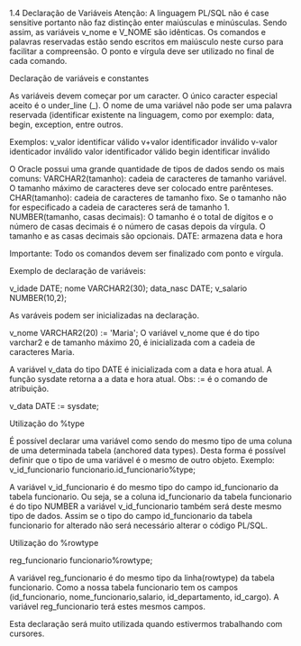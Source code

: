 1.4 Declaração de Variáveis
Atenção: 
A linguagem PL/SQL não é case sensitive portanto não faz distinção enter maiúsculas e minúsculas. Sendo assim, as variáveis v_nome e V_NOME são idênticas.
Os comandos e palavras reservadas estão sendo escritos em maiúsculo neste curso para facilitar a compreensão.
O ponto e vírgula deve ser utilizado no final de cada comando.


Declaração de variáveis e constantes

As variáveis devem começar por um caracter.  O único caracter especial aceito é o under_line (_). O nome de uma variável não pode ser uma palavra reservada (identificar existente na linguagem, como por exemplo: data, begin, exception, entre outros.

Exemplos:
  v_valor identificar válido
  v+valor identificador inválido
  v-valor identicador inválido
  valor identificador válido
  begin identificar inválido

O Oracle possui uma grande quantidade de tipos de dados sendo os mais comuns:
VARCHAR2(tamanho): cadeia de caracteres de tamanho variável. O tamanho máximo de caracteres deve ser colocado entre parênteses.
CHAR(tamanho): cadeia de caracteres de tamanho fixo. Se o tamanho não for especificado a cadeia de caracteres será de tamanho 1.
NUMBER(tamanho, casas decimais): O tamanho é o total de dígitos e o número de casas decimais é o número de casas depois da vírgula. O tamanho e as casas decimais são opcionais.
DATE: armazena data e hora

Importante: Todo os comandos devem ser finalizado com ponto e vírgula.

Exemplo de declaração de variáveis:

v_idade DATE;
nome VARCHAR2(30);
data_nasc DATE;
v_salario NUMBER(10,2); 

As varáveis podem ser inicializadas na declaração.
 
v_nome VARCHAR2(20) := 'Maria';
O variável v_nome que é do tipo varchar2 e de tamanho máximo 20, é inicializada com a cadeia de caracteres Maria.

A variável v_data do tipo DATE é inicializada com a data e hora atual. A função sysdate retorna a a data e hora atual.
Obs:
     := é o comando de atribuição.

v_data  DATE := sysdate;

Utilização do %type

 É possível declarar uma variável como sendo do mesmo tipo de uma coluna de uma determinada tabela (anchored data types).  Desta forma é possível definir que o tipo de uma variável é o mesmo de outro objeto.
Exemplo:
v_id_funcionario funcionario.id_funcionario%type;

  A variável v_id_funcionario é do mesmo tipo do campo id_funcionario da tabela funcionario. Ou seja, se a coluna id_funcionario da tabela funcionario é do tipo NUMBER a variável v_id_funcionario também será deste mesmo tipo de dados. Assim se o tipo do campo id_funcionario da tabela funcionario for alterado não será necessário alterar o código PL/SQL.

Utilização do %rowtype

   reg_funcionario funcionario%rowtype;

A variável reg_funcionario é do mesmo tipo da linha(rowtype) da tabela funcionario. Como a nossa tabela funcionario tem os campos (id_funcionario, nome_funcionario,salario, id_departamento, id_cargo). A variável reg_funcionario terá estes mesmos campos. 

Esta declaração será muito utilizada quando estivermos trabalhando com cursores.